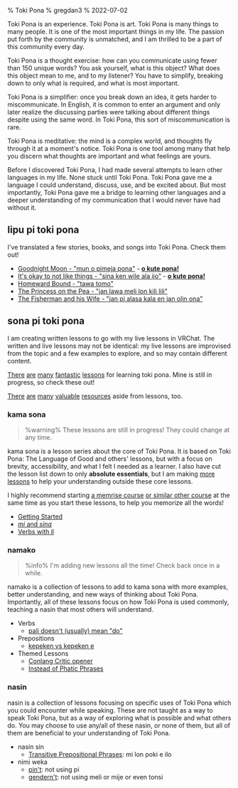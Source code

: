 % Toki Pona
% gregdan3
% 2022-07-02

Toki Pona is an experience. Toki Pona is art. Toki Pona is many things to many
people. It is one of the most important things in my life. The passion put
forth by the community is unmatched, and I am thrilled to be a part of this
community every day.

Toki Pona is a thought exercise: how can you communicate using fewer than 150
unique words? You ask yourself, what is this object? What does this object mean
to me, and to my listener? You have to simplify, breaking down to only what is
required, and what is most important.

Toki Pona is a simplifier: once you break down an idea, it gets harder to
miscommunicate. In English, it is common to enter an argument and only later
realize the discussing parties were talking about different things despite
using the same word. In Toki Pona, this sort of miscommunication is rare.

Toki Pona is meditative: the mind is a complex world, and thoughts fly through
it at a moment's notice. Toki Pona is one tool among many that help you discern
what thoughts are important and what feelings are yours.

Before I discovered Toki Pona, I had made several attempts to learn other
languages in my life. None stuck until Toki Pona. Toki Pona gave me a language
I could understand, discuss, use, and be excited about. But most importantly,
Toki Pona gave me a bridge to learning other languages and a deeper
understanding of my communication that I would never have had without it.

## lipu pi toki pona

I've translated a few stories, books, and songs into Toki Pona. Check them out!

- [Goodnight Moon - "mun o pimeja pona"](./lipu/mun-o-pimeja-pona.html) - **[o kute pona!](https://www.youtube.com/watch?v=Q2UIw8PZsZ8)**
- [It's okay to not like things - "sina ken wile ala ijo"](./lipu/sina-ken-wile-ala-ijo.html) - **[o kute pona!](https://www.youtube.com/watch?v=iKry3P51SVI)**
- [Homeward Bound - "tawa tomo"](./lipu/tawa-tomo.html)
- [The Princess on the Pea - "jan lawa meli lon kili lili"](./lipu/jan-lawa-meli-lon-kili-lili.html)
- [The Fisherman and his Wife - "jan pi alasa kala en jan olin ona"](./lipu/jan-pi-alasa-kala-en-jan-olin-ona.html)

## sona pi toki pona

I am creating written lessons to go with my live lessons in VRChat. The written
and live lessons may not be identical: my live lessons are improvised from the
topic and a few examples to explore, and so may contain different content.

[There](https://devurandom.xyz/tokipona/)
[are](https://sowelitesa.kittycat.homes/lipu-sona/)
[many](http://www.amazon.com/gp/product/0978292308)
[fantastic](https://www.youtube.com/watch?v=2EZihKCB9iw&list=PLuYLhuXt4HrQwIDV7FBkA8zApw0pnEJrX)
[lessons](https://www.youtube.com/watch?v=4L-dvvng4Zc&list=PLuYLhuXt4HrQIv3xnDxZqRaLfmxB2U5rJ)
for learning toki pona. Mine is still in progress, so check these out!

[There](https://lipu-linku.github.io/)
[are](https://github.com/kilipan/nasin-toki)
[many](https://wikipesija.org/wiki/lipu_open)
[valuable](https://www.youtube.com/watch?v=QmgaRPuF9CE&list=PLjOmpMyMxd8Qs2mAXcLk817tQy_AQj09u)
[resources](https://joelthomastr.github.io/tokipona/README_si) aside from
lessons, too.

### kama sona

> %warning%
> These lessons are still in progress! They could change at any time.

kama sona is a lesson series about the core of Toki Pona. It is based on Toki
Pona: The Language of Good and others' lessons, but with a focus on brevity,
accessibility, and what I felt I needed as a learner. I also have cut the
lesson list down to only **absolute essentials**, but I am making
[more](#namako) [lessons](#nasin) to help your understanding outside these core lessons.

I highly recommend starting [a memrise
course](https://app.memrise.com/course/5969373/essential-toki-pona-vocabulary/) [or similar other course](https://jamesmoulang.itch.io/nasin-sona-musi)
at the same time as you start these lessons, to help you memorize all the words!

- [Getting Started](./sona/open.html)
- [_mi_ and _sina_](./sona/mi-sina.html)
- [Verbs with _li_](./sona/li.html)

<!-- - [Objects with _e_](./sona/e.html) -->
<!-- - [_ona_ and _ni_](./sona/ona-ni.html) -->
<!-- - [Adjectives and _pi_](./sona/adj-pi.html) -->
<!-- - [Preverbing verbs](./sona/preverbs.html) -->
<!-- - [Instructions with _o_](./sona/o.html) -->
<!-- - [Prepositions: time, place, cause](./sona/preps.html) -->
<!-- - [Context, Comparisons, _la_](./sona/la.html) -->
<!-- - [Questions, answers, _seme_](./sona/seme.html) -->
<!-- - [Finale](./sona/pini.html) -->

### namako

> %info%
> I'm adding new lessons all the time! Check back once in a while.

namako is a collection of lessons to add to kama sona with more examples,
better understanding, and new ways of thinking about Toki Pona. Importantly,
all of these lessons focus on how Toki Pona is used commonly, teaching a nasin
that most others will understand.

<!-- - Grammar -->
  <!-- - [Multiple _li_ with sina with mi](./sona/multiple-li.html) -->
  <!-- - [_la_ and prepositions](./sona/la-prepositions.html) -->
  <!-- - [Interjections and _a_](./sona/interjections.html) -->
<!-- - Adjectives -->
  <!-- - [Proper nouns](./sona/proper-nouns.html) -->
  <!-- - [Colors and _kule_](./sona/kule.html) -->
  <!-- - [Negations with _ala_](./sona/ala.html) -->
  <!-- - [Numbers and _nanpa_](./sona/nanpa.html) -->

- Verbs
  - [pali doesn't (usually) mean "do"](./sona/palint.html)
- Prepositions
  <!-- - [Telling Time](./sona/time.html) -->
  <!-- - [Knowing Place](./sona/location.html) -->
  - [kepeken vs kepeken e](./sona/kepeken.html)
- Themed Lessons
  - [Conlang Critic opener](./sona/conlang-critic.html)
  - [Instead of Phatic Phrases](./sona/phatic-phrases.html)
    <!-- - [Advanced Comparisons](./sona/comparisons.html) -->
    <!-- - [Concepts and Translation](./sona/ante-toki.html) -->
    <!-- - [mi monsuta e sina](./sona/monsutatesu.html) -->
    <!-- - [Modern Toki Pona vs. pu](./sona/modern-tp.html) -->
    <!-- - [Units of time](./sona/tenpo-nanpa.html) -->
    <!-- - [Beginner Mistakes](./sona/beginner-mistakes.html) -->
    <!-- - [Frequently Asked Questions](./sona/faq.html) -->

### nasin

nasin is a collection of lessons focusing on specific uses of Toki Pona
which you could encounter while speaking. These are not taught as a
way to speak Toki Pona, but as a way of exploring what is possible and what
others do. You may choose to use any/all of these nasin, or none of them, but
all of them are beneficial to your understanding of Toki Pona.

<!-- - [pu taso](./sona/pu-taso.html): only using Toki Pona: The Language of Good -->
<!-- - nimi sin -->
  <!-- - [misikeke li pona](./sona/misikeke.html) -->
  <!-- - [epiku li ike](./sona/epikunt.html) -->
  <!-- - [majuna li ken pona](./sona/majuna.html) -->
  <!-- - [ki si wi](./sona/ki-si-wi.html) -->
<!-- - nimi ante -->
<!--   - [newer preverbs](./sona/newer-preverbs.html): open, pini, alasa, olin -->
<!--   - [nanpa seme?](./sona/nanpa-seme.html): nanpa but it ranks non-integers -->
<!--   - [nasin kule](./sona/kule-ante.html): altered color -->
<!--   - [nasin nanpa ante](./sona/nasin-nanpa.html): a few different number systems -->

- nasin sin
  - [Transitive Prepositional Phrases](./sona/trans-preps.html): mi lon poki e ilo
  <!-- - TODO: jant head noun discussion? -->
- nimi weka
  - [pin't](./sona/pint.html): not using pi
  - [gendern't](./sona/gendernt.html): not using meli or mije or even tonsi
    <!-- - [jan't](./sona/jant.html): not using jan (as a head noun) -->
    <!-- - [jon't](./sona/jont.html): not using jo -->
    <!-- - [anun't](./sona/anunt.html): only using anu for questions -->
    <!-- - [min't](./sona/mint.html): not using mi, or sometimes sina, or even ona! -->
    <!-- - [noun't](./sona/nount.html): not using proper nouns -->
    <!-- - [preverbn't](./sona/preverbnt.html): not using preverbs -->
    <!-- - [nanpan't](./sona/nanpant.html): no number system -->

<!--
### ilo

- [A semantic map of Toki Pona concepts](./ilo/map.html)

I am planning to add some tools to this page in the near future. Stay tuned!
-->
